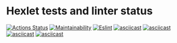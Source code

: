 # Hexlet tests and linter status

[![Actions Status](https://github.com/Eudgene/frontend-project-lvl1/workflows/hexlet-check/badge.svg)](https://github.com/Eudgene/frontend-project-lvl1/actions)
[![Maintainability](https://api.codeclimate.com/v1/badges/d5cb27f921ba26a5b529/maintainability)](https://codeclimate.com/github/Eudgene/frontend-project-lvl1/maintainability)
[![Eslint](https://github.com/Eudgene/frontend-project-lvl1/actions/workflows/eslint_.yml/badge.svg)](https://github.com/Eudgene/frontend-project-lvl1/actions/workflows/eslint_.yml)
[![asciicast](https://asciinema.org/a/996xyYeLkESwi1kutKquEP6NT.svg)](https://asciinema.org/a/996xyYeLkESwi1kutKquEP6NT)
[![asciicast](https://asciinema.org/a/uIdupQIPh50Ve0qvDoqhoUYHc.svg)](https://asciinema.org/a/uIdupQIPh50Ve0qvDoqhoUYHc)
[![asciicast](https://asciinema.org/a/hsfw9QM0LTI54GAO2fasSHVpN.svg)](https://asciinema.org/a/hsfw9QM0LTI54GAO2fasSHVpN)
[![asciicast](https://asciinema.org/a/5nsPTTduO5VgdJTeijUltvu9x.svg)](https://asciinema.org/a/5nsPTTduO5VgdJTeijUltvu9x)